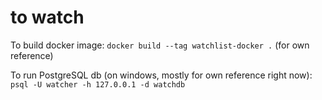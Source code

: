 # to watch


To build docker image: ``docker build --tag watchlist-docker .`` (for own reference)

To run PostgreSQL db (on windows, mostly for own reference right now): ``psql -U watcher -h 127.0.0.1 -d watchdb``
